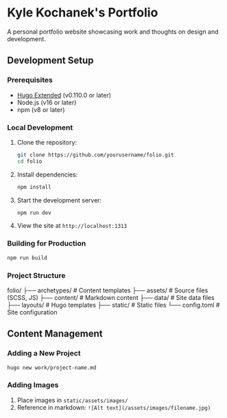 # Kyle Kochanek's Portfolio

A personal portfolio website showcasing work and thoughts on design and development.

## Development Setup

### Prerequisites
- [Hugo Extended](https://gohugo.io/installation/) (v0.110.0 or later)
- Node.js (v16 or later)
- npm (v8 or later)

### Local Development
1. Clone the repository:
   ```bash
   git clone https://github.com/yourusername/folio.git
   cd folio
   ```

2. Install dependencies:
   ```bash
   npm install
   ```

3. Start the development server:
   ```bash
   npm run dev
   ```

4. View the site at `http://localhost:1313`

### Building for Production

```bash
npm run build
```

### Project Structure
folio/
├── archetypes/ # Content templates
├── assets/ # Source files (SCSS, JS)
├── content/ # Markdown content
├── data/ # Site data files
├── layouts/ # Hugo templates
├── static/ # Static files
└── config.toml # Site configuration

## Content Management

### Adding a New Project
```bash
hugo new work/project-name.md
```
### Adding Images
1. Place images in `static/assets/images/`
2. Reference in markdown: `![Alt text](/assets/images/filename.jpg)`
